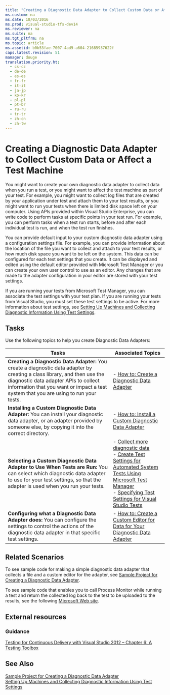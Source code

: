 ```yaml
---
title: "Creating a Diagnostic Data Adapter to Collect Custom Data or Affect a Test Machine"
ms.custom: na
ms.date: 10/03/2016
ms.prod: visual-studio-tfs-dev14
ms.reviewer: na
ms.suite: na
ms.tgt_pltfrm: na
ms.topic: article
ms.assetid: b0b53fae-7007-4ad9-a604-21685937622f
caps.latest.revision: 51
manager: douge
translation.priority.ht: 
  - cs-cz
  - de-de
  - es-es
  - fr-fr
  - it-it
  - ja-jp
  - ko-kr
  - pl-pl
  - pt-br
  - ru-ru
  - tr-tr
  - zh-cn
  - zh-tw
---
```

# Creating a Diagnostic Data Adapter to Collect Custom Data or Affect a Test Machine
You might want to create your own diagnostic data adapter to collect data when you run a test, or you might want to affect the test machine as part of your test. For example, you might want to collect log files that are created by your application under test and attach them to your test results, or you might want to run your tests when there is limited disk space left on your computer. Using APIs provided within Visual Studio Enterprise, you can write code to perform tasks at specific points in your test run. For example, you can perform tasks when a test run starts, before and after each individual test is run, and when the test run finishes.  
  
 You can provide default input to your custom diagnostic data adapter using a configuration settings file. For example, you can provide information about the location of the file you want to collect and attach to your test results, or how much disk space you want to be left on the system. This data can be configured for each test settings that you create. It can be displayed and edited using the default editor provided with Microsoft Test Manager or you can create your own user control to use as an editor. Any changes that are made to the adapter configuration in your editor are stored with your test settings.  
  
 If you are running your tests from Microsoft Test Manager, you can associate the test settings with your test plan. If you are running your tests from Visual Studio, you must set these test settings to be active. For more information about test settings, see [Setting Up Machines and Collecting Diagnostic Information Using Test Settings](../dv_TeamTestALM/Setting-Up-Machines-and-Collecting-Diagnostic-Information-Using-Test-Settings.md).  
  
## Tasks  
 Use the following topics to help you create Diagnostic Data Adapters:  
  
|Tasks|Associated Topics|  
|-----------|-----------------------|  
|**Creating a Diagnostic Data Adapter:** You create a diagnostic data adapter by creating a class library, and then use the diagnostic data adapter APIs to collect information that you want or impact a test system that you are using to run your tests.|-   [How to: Create a Diagnostic Data Adapter](../dv_TeamTestALM/How-to--Create-a-Diagnostic-Data-Adapter.md)|  
|**Installing a Custom Diagnostic Data Adapter:** You can install your diagnostic data adapter, or an adapter provided by someone else, by copying it into the correct directory.|-   [How to: Install a Custom Diagnostic Data Adapter](../dv_TeamTestALM/How-to--Install-a-Custom-Diagnostic-Data-Adapter.md)|  
|**Selecting a Custom Diagnostic Data Adapter to Use When Tests are Run:** You can select which diagnostic data adapter to use for your test settings, so that the adapter is used when you run your tests.|-   [Collect more diagnostic data](../dv_TeamTestALM/Collect-more-diagnostic-data-in-manual-tests.md)<br />-   [Create Test Settings for Automated System Tests Using Microsoft Test Manager](../Topic/Create%20Test%20Settings%20for%20Automated%20System%20Tests%20Using%20Microsoft%20Test%20Manager.md)<br />-   [Specifying Test Settings for Visual Studio Tests](../dv_TeamTestALM/Specifying-Test-Settings-for-Visual-Studio-Tests.md)|  
|**Configuring what a Diagnostic Data Adapter does:** You can configure the settings to control the actions of the diagnostic data adapter in that specific test settings.|-   [How to: Create a Custom Editor for Data for Your Diagnostic Data Adapter](../dv_TeamTestALM/How-to--Create-a-Custom-Editor-for-Data-for-Your-Diagnostic-Data-Adapter.md)|  
  
## Related Scenarios  
 To see sample code for making a simple diagnostic data adapter that collects a file and a custom editor for the adapter, see [Sample Project for Creating a Diagnostic Data Adapter](../dv_TeamTestALM/Sample-Project-for-Creating-a-Diagnostic-Data-Adapter.md).  
  
 To see sample code that enables you to call Process Monitor while running a test and return the collected log back to the test to be uploaded to the results, see the following [Microsoft Web site](http://go.microsoft.com/fwlink/?LinkId=185606).  
  
## External resources  
  
### Guidance  
 [Testing for Continuous Delivery with Visual Studio 2012 – Chapter 6: A Testing Toolbox](http://go.microsoft.com/fwlink/?LinkID=255203)  
  
## See Also  
 [Sample Project for Creating a Diagnostic Data Adapter](../dv_TeamTestALM/Sample-Project-for-Creating-a-Diagnostic-Data-Adapter.md)   
 [Setting Up Machines and Collecting Diagnostic Information Using Test Settings](../dv_TeamTestALM/Setting-Up-Machines-and-Collecting-Diagnostic-Information-Using-Test-Settings.md)